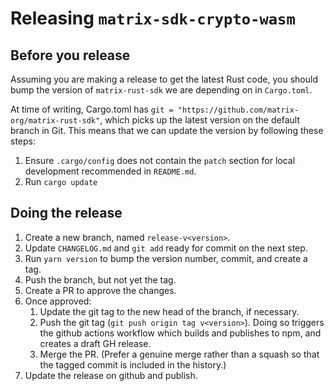# Releasing `matrix-sdk-crypto-wasm`

## Before you release

Assuming you are making a release to get the latest Rust code, you should bump
the version of `matrix-rust-sdk` we are depending on in `Cargo.toml`.

At time of writing, Cargo.toml has `git = "https://github.com/matrix-org/matrix-rust-sdk"`,
which picks up the latest version on the default branch in Git. This means that
we can update the version by following these steps:

1. Ensure `.cargo/config` does not contain the `patch` section for local
   development recommended in `README.md`.
2. Run `cargo update`

## Doing the release

1. Create a new branch, named `release-v<version>`.
2. Update `CHANGELOG.md` and `git add` ready for commit on the next step.
3. Run `yarn version` to bump the version number, commit, and create a tag.
4. Push the branch, but not yet the tag.
5. Create a PR to approve the changes.
6. Once approved:
    1. Update the git tag to the new head of the branch, if necessary.
    2. Push the git tag (`git push origin tag v<version>`). Doing so triggers
       the github actions workflow which builds and publishes to npm, and
       creates a draft GH release.
    3. Merge the PR. (Prefer a genuine merge rather than a squash so that
       the tagged commit is included in the history.)
7. Update the release on github and publish.
